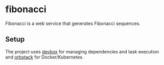 # fibonacci

Fibonacci is a web service that generates Fibonacci sequences.

## Setup

The project uses [devbox](https://www.jetify.com/docs/devbox/installing_devbox/) for managing dependencies and task execution and [orbstack](https://orbstack.dev/download) for Docker/Kubernetes.

